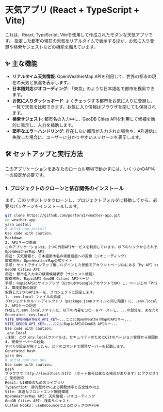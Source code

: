# 天気アプリ (React + TypeScript + Vite)

これは、React, TypeScript, Viteを使用して作成されたモダンな天気アプリです。
指定した都市の現在の天気をリアルタイムで表示するほか、お気に入り登録や検索サジェストなどの機能を備えています。

## ✨ 主な機能

*   **リアルタイム天気情報**: OpenWeatherMap APIを利用して、世界の都市の現在の天気と気温を表示します。
*   **日本語対応ジオコーディング**: 「東京」のような日本語名で都市を検索できます。
*   **お気に入りダッシュボード**: よくチェックする都市をお気に入りに登録し、一覧で天気を比較できます。お気に入り情報はブラウザを閉じても保持されます。
*   **検索サジェスト**: 都市名の入力中に、GeoDB Cities APIを利用して候補を動的に表示し、入力を補助します。
*   **堅牢なエラーハンドリング**: 存在しない都市が入力された場合や、API通信に失敗した場合に、ユーザーに分かりやすいメッセージを表示します。

## 🛠️ セットアップと実行方法

このアプリケーションをあなたのローカル環境で動かすには、いくつかのAPIキーの設定が必要です。

### 1. プロジェクトのクローンと依存関係のインストール

まず、このリポジトリをクローンし、プロジェクトフォルダに移動してから、必要なパッケージをインストールします。

```bash
git clone https://github.com/portora1/weather-app.git
cd weather-app
yarn install
# または npm install
Use code with caution.
Markdown
2. APIキーの準備
このアプリケーションは、2つの外部APIサービスを利用しています。以下のリンクからそれぞれ無料で利用登録し、APIキーを取得してください。
OpenWeatherMap API
用途: 天気情報と、日本語都市名の緯度経度への変換（ジオコーディング）
取得場所: OpenWeatherMap公式サイト
手順: サイトでサインアップ後、ログインした状態でアカウントページ内にある「My API keys」メニューから取得できます。
GeoDB Cities API
用途: 都市名入力中の検索候補表示（サジェスト機能）
取得場所: RapidAPI GeoDB Cities APIページ
手順: RapidAPIにサインアップ（GitHubやGoogleアカウントでOK）し、ページ上の「Pricing」タブから無料の「Basic」プランにサブスクライブ（Subscribe）してください。その後、「Endpoints」タブに戻ると、X-RapidAPI-Keyとしてキーが表示されます。
3. 環境変数の設定
取得した2つのAPIキーを、プロジェクトに設定します。
1. .env.local ファイルの作成
プロジェクトのルートディレクトリ（package.jsonファイルと同じ階層）に、.env.localという名前のファイルを新しく作成してください。
2. APIキーの記述
作成した.env.localファイルに、以下の内容をコピー＆ペーストし、...の部分を、あなたが取得した実際のAPIキーに置き換えてください。
Generated .env.local
VITE_OPENWEATHER_API_KEY=...ここにOpenWeatherMapのAPIキー...
VITE_GEODB_API_KEY=...ここにRapidAPIのGeoDB APIキー...
Use code with caution.
.env.local
⚠️注意: この.env.localファイルは、セキュリティのためにGitのバージョン管理から意図的に除外されています。APIキーなどの秘密の情報をGitHubに絶対にアップロードしないでください。
4. 開発サーバーの起動
すべての設定が完了したら、以下のコマンドで開発サーバーを起動します。
Generated bash
yarn dev
# または npm run dev
Use code with caution.
Bash
ブラウザで http://localhost:5173 （ポート番号は異なる場合があります）にアクセスすると、アプリケーションが表示されます。
🚀 使用技術
React: UI構築のためのライブラリ
TypeScript: 静的型付けによる開発効率と安全性の向上
Vite: 高速なフロントエンド開発環境
OpenWeatherMap API: 天気情報・ジオコーディング
GeoDB Cities API: 検索サジェスト
Custom Hooks: useDebounceによるロジックの再利用

